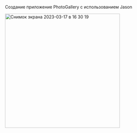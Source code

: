 Создание приложение PhotoGallery с использованием Jason

<img width="379" alt="Снимок экрана 2023-03-17 в 16 30 19" src="https://user-images.githubusercontent.com/91333676/225920206-d46aae08-eac6-4d3a-a45c-e6644714bb77.png">
